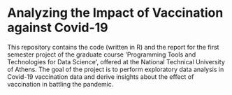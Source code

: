 # Analyzing the Impact of Vaccination against Covid-19

This repository contains the code (written in R) and the report for the first semester project of the graduate course 'Programming Tools and Technologies for Data Science', offered at the National Technical University of Athens. The goal of the project is to perform exploratory data analysis in Covid-19 vaccination data and derive insights about the effect of vaccination in battling the pandemic.

